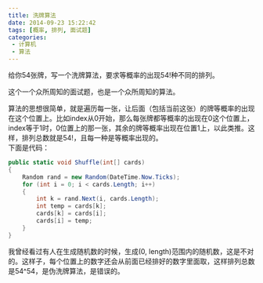 ```yaml
---
title: 洗牌算法
date: 2014-09-23 15:22:42
tags: [概率, 排列, 面试题]
categories: 
 - 计算机
 - 算法
---
```

给你54张牌，写一个洗牌算法，要求等概率的出现54!种不同的排列。

这个一个众所周知的面试题，也是一个众所周知的算法。

算法的思想很简单，就是遍历每一张，让后面（包括当前这张）的牌等概率的出现在这个位置上。比如index从0开始，那么每张牌都等概率的出现在0这个位置上，index等于1时，0位置上的那一张，其余的牌等概率出现在位置1上，以此类推。这样，排列总数就是54!，且每一种是等概率出现的。  
下面是代码：  
``` csharp
public static void Shuffle(int[] cards)
{
    Random rand = new Random(DateTime.Now.Ticks);
    for (int i = 0; i < cards.Length; i++)
    {
        int k = rand.Next(i, cards.Length);
        int temp = cards[k];
        cards[k] = cards[i];
        cards[i] = temp;
    }
}
```

我曾经看过有人在生成随机数的时候，生成(0, length)范围内的随机数，这是不对的。这样子，每个位置上的数字还会从前面已经排好的数字里面取，这样排列总数是54^54，是伪洗牌算法，是错误的。